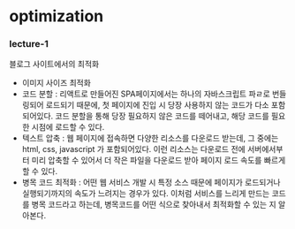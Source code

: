 # optimization

### lecture-1

블로그 사이트에서의 최적화

- 이미지 사이즈 최적화
- 코드 분할
  : 리액트로 만들어진 SPA페이지에서는 하나의 자바스크립트 파ㄹ로 번들링되어 로드되기 때문에, 첫 페이지에 진입 시 당장 사용하지 않는 코드가 다소 포함되어있다. 코드 분할을 통해 당장 필요하지 않은 코드를 떼어내고, 해당 코드를 필요한 시점에 로드할 수 있다.
- 텍스트 압축
  : 웹 페이지에 접속하면 다양한 리소스를 다운로드 받는데, 그 중에는 html, css, javascript 가 포함되어있다. 이런 리소스는 다운로드 전에 서버에서부터 미리 압축할 수 있어서 더 작은 파일을 다운로드 받아 페이지 로드 속도를 빠르게 할 수 있다.
- 병목 코드 최적화
  : 어떤 웹 서비스 개발 시 특정 소스 때문에 페이지가 로드되거나 실행되기까지의 속도가 느려지는 경우가 있다. 이처럼 서비스를 느리게 만드는 코드를 병목 코드라고 하는데, 병목코드를 어떤 식으로 찾아내서 최적화할 수 있는 지 알아본다.
